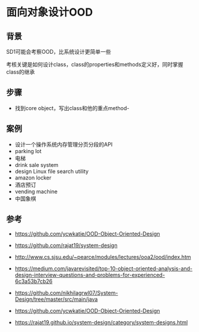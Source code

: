 # 面向对象设计OOD

## 背景
SD1可能会考察OOD，比系统设计更简单一些

考核关键是如何设计class，class的properties和methods定义好，同时掌握class的继承

## 步骤
- 找到core object，写出class和他的重点method- 


## 案例
- 设计一个操作系统内存管理分页分段的API
- parking lot
- 电梯
- drink sale system
- design Linux file search utility
- amazon locker
- 酒店预订
- vending machine
- 中国象棋


## 参考
- https://github.com/ycwkatie/OOD-Object-Oriented-Design
- https://github.com/rajat19/system-design
- http://www.cs.sjsu.edu/~pearce/modules/lectures/ooa2/ood/index.htm
- https://medium.com/javarevisited/top-10-object-oriented-analysis-and-design-interview-questions-and-problems-for-experienced-6c3a53b7cb26
- https://github.com/nikhilagrwl07/System-Design/tree/master/src/main/java

- https://github.com/ycwkatie/OOD-Object-Oriented-Design
- https://rajat19.github.io/system-design/category/system-designs.html
